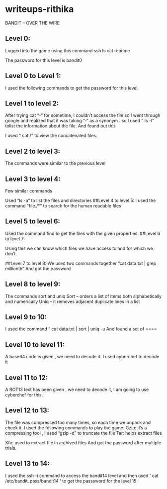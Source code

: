 # writeups-rithika
BANDIT – OVER THE WIRE

## Level 0:
Logged into the game using this command ssh
ls
cat readme

The password for this level is bandit0
## Level 0 to Level 1:
I used the following commands to get the password for this level.

## Level 1 to level 2:
After trying cat “-“ for sometime, I couldn’t access the file so I went through google and
realized that it was taking ”-“ as a synonym . so I used “ ls -l” tolist the information about
the file. And found out this

I used “ cat./” to view the concatenated files.

## Level 2 to level 3:

The commands were similar to the previous level
## Level 3 to level 4:

Few similar commands

Used “ls -a” to list the files and directories
##Level 4 to level 5:
I used the command “file./*” to search for the human readable files

## Level 5 to level 6:

Used the command find to get the files with the given properties.
##Level 6 to level 7:

Using this we can know which files we have access to and for which we don’t.

##Level 7 to level 8:
We used two commands together “cat data.txt | grep millionth”
And got the password

## Level 8 to level 9:

The commands sort and uniq
Sort – orders a list of items both alphabetically and numerically
Uniq – it removes adjacent duplicate lines in a list

## Level 9 to 10:
 I used the command “ cat data.txt | sort | uniq -u
And found a set of ====

## Level 10 to level 11:

A base64 code is given , we need to decode it.
I used cyberchef to decode it

## Level 11 to 12:

A ROT13 text has been given , we need to decode it, I am going to use cyberchef for this.

## Level 12 to 13:
The file was compressed too many times, so each time we unpack and check it.
I used the following commands to play the game:
Gzip: it’s a compressing tool , I used “gzip -d” to truncate the file
Tar: helps extract files

Xfv: used to extract file in archived files
And got the password after multiple trials.

## Level 13 to 14:
I used the ssh -i command to access the bandit14 level
and then used 
' cat /etc/bandit_pass/bandit14 '
to get the passsword for the level 15



